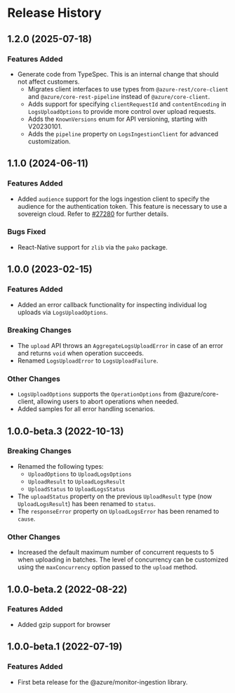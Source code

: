 # Release History

## 1.2.0 (2025-07-18)

### Features Added

- Generate code from TypeSpec. This is an internal change that should not affect customers.
  - Migrates client interfaces to use types from `@azure-rest/core-client` and `@azure/core-rest-pipeline` instead of `@azure/core-client`.
  - Adds support for specifying `clientRequestId` and `contentEncoding` in `LogsUploadOptions` to provide more control over upload requests.
  - Adds the `KnownVersions` enum for API versioning, starting with V20230101.
  - Adds the `pipeline` property on `LogsIngestionClient` for advanced customization.

## 1.1.0 (2024-06-11)

### Features Added

- Added `audience` support for the logs ingestion client to specify the audience for the authentication token. This feature is necessary to use a sovereign cloud. Refer to [#27280](https://github.com/Azure/azure-sdk-for-js/issues/27280) for further details.

### Bugs Fixed

- React-Native support for `zlib` via the `pako` package.

## 1.0.0 (2023-02-15)

### Features Added

- Added an error callback functionality for inspecting individual log uploads via `LogsUploadOptions`.

### Breaking Changes

- The `upload` API throws an `AggregateLogsUploadError` in case of an error and returns `void` when operation succeeds.
- Renamed `LogsUploadError` to `LogsUploadFailure`.

### Other Changes

- `LogsUploadOptions` supports the `OperationOptions` from @azure/core-client, allowing users to abort operations when needed.
- Added samples for all error handling scenarios.
## 1.0.0-beta.3 (2022-10-13)

### Breaking Changes

- Renamed the following types:
  - `UploadOptions` to `UploadLogsOptions`
  - `UploadResult` to `UploadLogsResult`
  - `UploadStatus` to `UploadLogsStatus`
- The `uploadStatus` property on the previous `UploadResult` type (now `UploadLogsResult`) has been renamed to `status`.
- The `responseError` property on `UploadLogsError` has been renamed to `cause`.

### Other Changes

- Increased the default maximum number of concurrent requests to 5 when uploading in batches. The level of concurrency can
  be customized using the `maxConcurrency` option passed to the `upload` method.

## 1.0.0-beta.2 (2022-08-22)

### Features Added

- Added gzip support for browser

## 1.0.0-beta.1 (2022-07-19)

### Features Added

- First beta release for the @azure/monitor-ingestion library.
